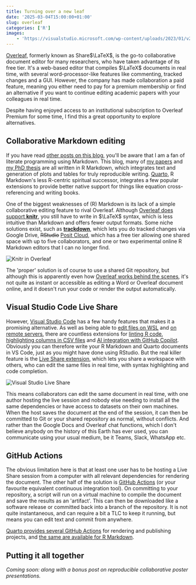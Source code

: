 ```yaml
---
title: Turning over a new leaf
date: '2025-03-04T15:00:00+01:00'
slug: overleaf
categories: ['R']
images:
    - 'https://visualstudio.microsoft.com/wp-content/uploads/2023/01/v2-Edit-Comp_FINAL-optimized750-1.gif'
---
```


[Overleaf](https://www.overleaf.com/), formerly known as Share$\LaTeX$, is the go-to collaborative document editor for many researchers, who have taken advantage of its free tier.
It's a web-based editor that compiles $\LaTeX$ documents in real time, with several word-processor-like features like commenting, tracked changes and a GUI.
However, the company has made collaboration a paid feature, meaning you either need to pay for a premium membership or find an alternative if you want to continue editing academic papers with your colleagues in real time.

Despite having enjoyed access to an institutional subscription to Overleaf Premium for some time, I find this a great opportunity to explore alternatives.

## Collaborative Markdown editing

If you have read [other posts on this blog](/), you'll be aware that I am a fan of literate programming using Markdown. This blog, many of [my papers](https://scholar.google.com/citations?user=e7e8nfUAAAAJ&hl=en) and [my PhD thesis](http://webcat.warwick.ac.uk/record=b3690782) are all written in R Markdown, which integrates text and generation of plots and tables for truly reproducible writing.
[Quarto](https://quarto.org/), R Markdown's less R-centric spiritual successor, integrates a few popular extensions to provide better native support for things like equation cross-referencing and writing books.

One of the biggest weaknesses of (R) Markdown is its lack of a simple collaborative editing feature to rival Overleaf. Although [Overleaf does support **knitr**](https://www.overleaf.com/learn/latex/Knitr), you still have to write in $\LaTeX$ syntax, which is less intuitive than Markdown and offers fewer output formats.
Some niche solutions exist, such as [**trackdown**](https://bookdown.org/yihui/rmarkdown-cookbook/google-drive.html), which lets you do tracked changes via Google Drive, ~~RStudio~~ [Posit Cloud](https://posit.cloud/), which has a free tier allowing one shared space with up to five collaborators, and one or two experimental online R Markdown editors that I can no longer find.

![Knitr in Overleaf](https://sharelatex-wiki-cdn-671420.c.cdn77.org/learn-scripts/images/3/39/KnitrDemo3.png "knitr in Overleaf")

The 'proper' solution is of course to use a shared Git repository, but although this is apparently even how [Overleaf works behind the scenes](https://github.com/overleaf/overleaf/issues/10), it's not quite as instant or accessible as editing a Word or Overleaf document online, and it doesn't run your code or render the output automatically.

## Visual Studio Code Live Share

However, [Visual Studio Code](https://code.visualstudio.com/) has a few handy features that makes it a promising alternative.
As well as being able to [edit files on WSL](https://code.visualstudio.com/docs/remote/wsl) and [on remote servers](https://code.visualstudio.com/docs/remote/ssh), there are countless extensions for [linting R code](https://code.visualstudio.com/docs/languages/r), [highlighting columns in CSV files](https://marketplace.visualstudio.com/items?itemName=mechatroner.rainbow-csv) and [AI integration with GitHub Copilot](https://code.visualstudio.com/docs/copilot/overview).
Obviously you can therefore write your R Markdown and Quarto documents in VS Code, just as you might have done using RStudio.
But the real killer feature is the [Live Share extension](https://visualstudio.microsoft.com/services/live-share/), which lets you share a workspace with others, who can edit the same files in real time, with syntax highlighting and code completion.

![Visual Studio Live Share](https://visualstudio.microsoft.com/wp-content/uploads/2023/01/v2-Edit-Comp_FINAL-optimized750-1.gif "Visual Studio Live Share")

This means collaborators can edit the same document in real time, with one author hosting the live session and nobody else needing to install all the same dependencies or have access to datasets on their own machines.
When the host saves the document at the end of the session, it can then be committed to Git or your shared repository as normal, without conflicts.
And rather than the Google Docs and Overleaf chat functions, which I don't believe anybody on the history of this Earth has ever used, you can communicate using your usual medium, be it Teams, Slack, WhatsApp etc.

## GitHub Actions

The obvious limitation here is that at least one user has to be hosting a Live Share session from a computer with all relevant dependencies for rendering the document.
The other half of the solution is [GitHub Actions](https://github.com/features/actions) (or your favourite equivalent continuous integration tool).
On committing to your repository, a script will run on a virtual machine to compile the document and save the results as an 'artifact'.
This can then be downloaded like a software release or committed back into a branch of the repository.
It is not quite instantaneous, and can require a bit a TLC to keep it running, but means you can edit text and commit from anywhere.

[Quarto provides several GitHub Actions](https://github.com/quarto-dev/quarto-actions) for rendering and publishing projects, and [the same are available for R Markdown](https://github.com/r-lib/actions/blob/v2-branch/examples/render-rmarkdown.yaml).

## Putting it all together

*Coming soon: along with a bonus post on reproducible collaborative poster presentations.*


